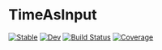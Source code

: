 # TimeAsInput

[![Stable](https://img.shields.io/badge/docs-stable-blue.svg)](https://pleibers.github.io/TimeAsInput.jl/stable/)
[![Dev](https://img.shields.io/badge/docs-dev-blue.svg)](https://pleibers.github.io/TimeAsInput.jl/dev/)
[![Build Status](https://travis-ci.com/pleibers/TimeAsInput.jl.svg?branch=main)](https://travis-ci.com/pleibers/TimeAsInput.jl)
[![Coverage](https://codecov.io/gh/pleibers/TimeAsInput.jl/branch/main/graph/badge.svg)](https://codecov.io/gh/pleibers/TimeAsInput.jl)
